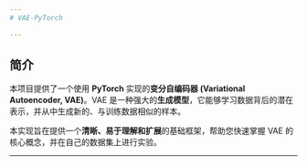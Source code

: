 ```yaml
---
# VAE-PyTorch

---
```


## 简介

本项目提供了一个使用 **PyTorch** 实现的**变分自编码器 (Variational Autoencoder, VAE)**。VAE 是一种强大的**生成模型**，它能够学习数据背后的潜在表示，并从中生成新的、与训练数据相似的样本。

本实现旨在提供一个**清晰、易于理解和扩展**的基础框架，帮助您快速掌握 VAE 的核心概念，并在自己的数据集上进行实验。

---